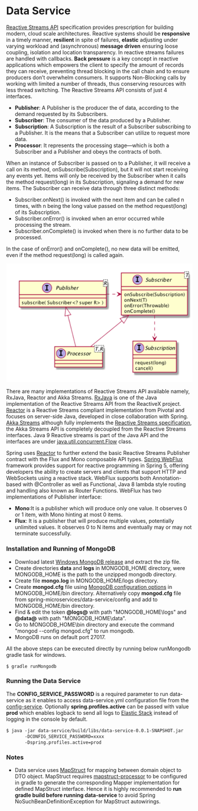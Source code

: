 Data Service
=============

[Reactive Streams API](http://www.reactive-streams.org/) specification provides prescription for building modern, cloud scale architectures.
Reactive systems should be **responsive** in a timely manner, **resilient** in spite of failures, **elastic** adjusting under varying workload and (asynchronous) **message driven** ensuring loose coupling, isolation and location transparency.
In reactive streams failures are handled with callbacks. **Back pressure** is a key concept in reactive applications which empowers the client to specify the amount of records they can receive, preventing thread blocking in the call chain and to ensure producers don’t overwhelm consumers.
It supports Non-Blocking calls by working with limited a number of threads, thus conserving resources with less thread switching.
The Reactive Streams API consists of just 4 interfaces.

* **Publisher**: A Publisher is the producer the of data, according to the demand requested by its Subscribers.
* **Subscriber**: The consumer of the data produced by a Publisher.
* **Subscription**: A Subscription is the result of a Subscriber subscribing to a Publisher. It is the means that a Subscriber can utilize to request more data.
* **Processor**: It represents the processing stage—which is both a Subscriber and a Publisher and obeys the contracts of both.

When an instance of Subscriber is passed on to a Publisher, it will receive a call on its method, onSubscribe(Subscription), but it will not start receiving any events yet. Items will only be received by the Subscriber when it calls the method request(long) in its Subscription, signaling a demand for new items. The Subscriber can receive data through three distinct methods:

* Subscriber.onNext() is invoked with the next item and can be called n times, with n being the long value passed on the method request(long) of its Subscription.
* Subscriber.onError() is invoked when an error occurred while processing the stream. 
* Subscriber.onComplete() is invoked when there is no further data to be processed.

In the case of onError() and onComplete(), no new data will be emitted, even if the method request(long) is called again.

   ![Reactive Streams API](images/reactive-streams-package.png)

There are many implementations of Reactive Streams API available namely, RxJava, Reactor and Akka Streams.
[RxJava](https://github.com/ReactiveX/RxJava) is one of the Java implementation of the Reactive Streams API from the ReactiveX project.
[Reactor](https://projectreactor.io/) is a Reactive Streams compliant implementation from Pivotal and focuses on server-side Java, developed in close collaboration with Spring.
[Akka Streams](https://doc.akka.io/docs/akka/current/stream/index.html) although fully implements the [Reactive Streams specification](https://github.com/reactive-streams/reactive-streams-jvm/blob/v1.0.1/README.md#specification), the Akka Streams API is completely decoupled from the Reactive Streams interfaces.
Java 9 Reactive streams is part of the Java API and the interfaces are under [java.util.concurrent.Flow](https://docs.oracle.com/javase/9/docs/api/java/util/concurrent/Flow.html) class.

Spring uses [Reactor](https://projectreactor.io/) to further extend the basic Reactive Streams Publisher contract with the Flux and Mono composable API types.
[Spring WebFlux](https://docs.spring.io/spring/docs/current/spring-framework-reference/web-reactive.html) framework provides support for reactive programming in Spring 5, offering developers the ability to create servers and clients that support HTTP and WebSockets using a reactive stack.
WebFlux supports both Annotation-based with @Controller as well as Functional, Java 8 lambda style routing and handling also known as Router Functions.
WebFlux has two implementations of Publisher interface:

* **Mono**:It is a publisher which will produce only one value. It observes 0 or 1 item, with Mono<Void> hinting at most 0 items.
* **Flux**: It is a publisher that will produce multiple values, potentially unlimited values. It observes 0 to N items and eventually may or may not terminate successfully.

### Installation and Running of MongoDB

* Download latest [Windows MongoDB release](https://www.mongodb.org/dl/win32/x86_64-2008plus-ssl) and extract the zip file.
* Create directories **data** and **logs** in MONGODB_HOME directory, were MONGODB_HOME is the path to the unzipped mongodb directory.
* Create file **mongo.log** in MONGODB_HOME/logs directory.
* Create **mongod.cfg** file using [MongoDB configuration options](https://docs.mongodb.com/v3.2/reference/configuration-options/) in MONGODB_HOME/bin directory. Alternatively copy **mongod.cfg** file from spring-microservices/data-service/config and add to MONGODB_HOME/bin directory.
* Find & edit the token **@logs@** with path "MONGODB_HOME\logs" and **@data@** with path "MONGODB_HOME\data".
* Go to MONGODB_HOME\bin directory and execute the command "mongod --config mongod.cfg" to run mongodb.
* MongoDB runs on default port 27017.

All the above steps can be executed directly by running below runMongodb gradle task for windows.

    $ gradle runMongodb


### Running the Data Service

The **CONFIG_SERVICE_PASSWORD** is a required parameter to run data-service as it enables to access data-service.yml configuration file from the [config-service](/../config-service/README.md).
Optionally **spring.profiles.active** can be passed with value **prod** which enables logback to send all logs to [Elastic Stack](/../elastic-stack/README.md) instead of logging in the console by default.

    $ java -jar data-service/build/libs/data-service-0.0.1-SNAPSHOT.jar
           -DCONFIG_SERVICE_PASSWORD=xxxx
		   -Dspring.profiles.active=prod

### Notes

* Data service uses [MapStruct](http://mapstruct.org/) for mapping between domain object to DTO object. MapStruct requires [mapstruct-processor](https://github.com/mapstruct/mapstruct) to be configured in gradle to generate the corresponding Mapper implementation for defined MapStruct interface. Hence it is highly recommended to **run gradle build before running data-service** to avoid Spring NoSuchBeanDefinitionException for MapStruct autowirings.     

